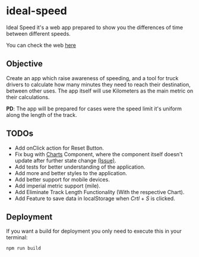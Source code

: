 # ideal-speed

Ideal Speed it's a web app prepared to show you the differences of time between different speeds.

You can check the web [here](https://ideal-speed.onrender.com/)

## Objective

Create an app which raise awareness of speeding, and a tool for truck drivers to calculate how many minutes they need to reach their destination, between other uses. 
The app itself will use Kilometers as the main metric on their calculations. 

**PD**: The app will be prepared for cases were the speed limit it's uniform along the length of the track.

## TODOs

* Add onClick action for Reset Button.
* Fix bug with [Charts](https://github.com/JoseJuan1011/ideal-speed/tree/state-management/src/components/Chart) Component, where the component itself doesn't update after further state change [(Issue)](https://github.com/JoseJuan1011/ideal-speed/issues/10).
* Add tests for better understanding of the application.
* Add more and better styles to the application.
* Add better support for mobile devices.
* Add imperial metric support (mile).
* Add Eliminate Track Length Functionality (With the respective Chart).
* Add Feature to save data in localStorage when *Crtl* + *S* is clicked.

## Deployment

If you want a build for deployment you only need to execute this in your terminal:
```
npm run build
```

